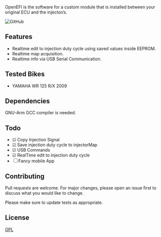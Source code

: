 OpenEFI is the software for a custom module that is installed between your original ECU and the injector/s.

![GitHub](https://img.shields.io/github/license/alsacchi/OpenECU-Yamaha?style=flat-square)

## Features

* Realtime edit to injection duty cycle using saved values inside EEPROM.
* Realtime map acquisition.
* Realtime info via USB Serial Communication.

## Tested Bikes

* YAMAHA WR 125 R/X 2009

## Dependencies

GNU-Arm GCC compiler is needed.

## Todo

- &#9745; Copy Injection Signal
- &#9745; Save injection duty cycle to injectorMap
- &#9745; USB Commands
- &#9745; RealTime edit to injection duty cycle
- &#9744; Fancy mobile App

## Contributing
Pull requests are welcome. For major changes, please open an issue first to discuss what you would like to change.

Please make sure to update tests as appropriate.

## License
[GPL](https://choosealicense.com/licenses/gpl-3.0/)


